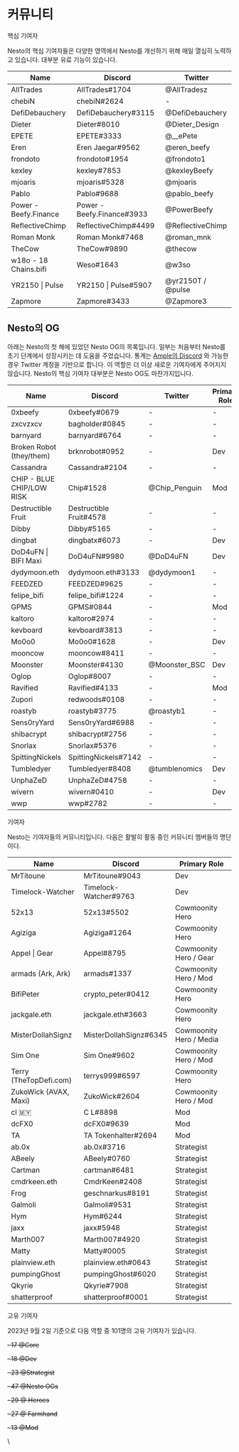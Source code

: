 # 커뮤니티

핵심 기여자

Nesto의 핵심 기여자들은 다양한 영역에서 Nesto를 개선하기 위해 매일 열심히 노력하고 있습니다. 대부분 유료 기능이 있습니다.

| Name                  | Discord                    | Twitter           |
| --------------------- | -------------------------- | ----------------- |
| AllTrades             | AllTrades#1704             | @AllTradesz       |
| chebiN                | chebiN#2624                | -                 |
| DefiDebauchery        | DefiDebauchery#3115        | @DefiDebauchery   |
| Dieter                | Dieter#8010                | @Dieter\_Design   |
| EPETE                 | EPETE#3333                 | @\_\_ePete        |
| Eren                  | Eren Jaegar#9562           | @eren\_beefy      |
| frondoto              | frondoto#1954              | @frondoto1        |
| kexley                | kexley#7853                | @kexleyBeefy      |
| mjoaris               | mjoaris#5328               | @mjoaris          |
| Pablo                 | Pablo#9688                 | @pablo\_beefy     |
| Power - Beefy.Finance | Power - Beefy.Finance#3933 | @PowerBeefy       |
| ReflectiveChimp       | ReflectiveChimp#4499       | @ReflectiveChimp  |
| Roman Monk            | Roman Monk#7468            | @roman\_mnk       |
| TheCow                | TheCow#9890                | @thecow           |
| w18o - 18 Chains.bifi | Weso#1643                  | @w3so             |
| YR2150 \| Pulse       | YR2150 \| Pulse#5907       | @yr2150T / @pulse |
| Zapmore               | Zapmore#3433               | @Zapmore3         |

## Nesto의 OG

아래는 Nesto의 첫 해에 있었던 Nesto OG의 목록입니다. 일부는 처음부터 Nesto를 초기 단계에서 성장시키는 데 도움을 주었습니다. 통계는 [Ample의 Discord](https://discord.gg/yq8wfHd) 와 가능한 경우 Twitter 계정을 기반으로 합니다. 이 역할은 더 이상 새로운 기여자에게 주어지지 않습니다. Nesto의 핵심 기여자 대부분은 Nesto OG도 마찬가지입니다.

| Name                      | Discord                 | Twitter        | Primary Role |
| ------------------------- | ----------------------- | -------------- | ------------ |
| 0xbeefy                   | 0xbeefy#0679            | -              | -            |
| zxcvzxcv                  | bagholder#0845          | -              | -            |
| barnyard                  | barnyard#6764           | -              | -            |
| Broken Robot (they/them)  | brknrobot#0952          | -              | Dev          |
| Cassandra                 | Cassandra#2104          | -              | -            |
| CHIP - BLUE CHIP/LOW RISK | Chip#1528               | @Chip\_Penguin | Mod          |
| Destructible Fruit        | Destructible Fruit#4578 | -              | -            |
| Dibby                     | Dibby#5165              | -              | -            |
| dingbat                   | dingbatx#6073           | -              | Dev          |
| DoD4uFN \| BIFI Maxi      | DoD4uFN#9980            | @DoD4uFN       | Dev          |
| dydymoon.eth              | dydymoon.eth#3133       | @dydymoon1     | -            |
| FEEDZED                   | FEEDZED#9625            | -              | -            |
| felipe\_bifi              | felipe\_bifi#1224       | -              | -            |
| GPMS                      | GPMS#0844               | -              | Mod          |
| kaltoro                   | kaltoro#2974            | -              | -            |
| kevboard                  | kevboard#3813           | -              | -            |
| Mo0o0                     | Mo0o0#1628              | -              | Dev          |
| mooncow                   | mooncow#8411            | -              | -            |
| Moonster                  | Moonster#4130           | @Moonster\_BSC | Dev          |
| Oglop                     | Oglop#8007              | -              | -            |
| Ravified                  | Ravified#4133           | -              | Mod          |
| Zupori                    | redwoods#0108           | -              | -            |
| roastyb                   | roastyb#3775            | @roastyb1      | -            |
| Sens0ryYard               | Sens0ryYard#6988        | -              | -            |
| shibacrypt                | shibacrypt#2756         | -              | -            |
| Snorlax                   | Snorlax#5376            | -              | -            |
| SpittingNickels           | SpittingNickels#7142    | -              | -            |
| Tumbledyer                | Tumbledyer#8408         | @tumblenomics  | Dev          |
| UnphaZeD                  | UnphaZeD#4758           | -              | -            |
| wivern                    | wivern#0410             | -              | Dev          |
| wwp                       | wwp#2782                | -              | -            |

기여자                                                     &#x20;

Nesto는 기여자들의 커뮤니티입니다. 다음은 활발히 활동 중인 커뮤니티 멤버들의 명단이다.

| Name                   | Discord                | Primary Role            |
| ---------------------- | ---------------------- | ----------------------- |
| MrTitoune              | MrTitoune#9043         | Dev                     |
| Timelock-Watcher       | Timelock-Watcher#9763  | Dev                     |
| 52x13                  | 52x13#5502             | Cowmoonity Hero         |
| Agiziga                | Agiziga#1264           | Cowmoonity Hero         |
| Appel \| Gear          | Appel#8795             | Cowmoonity Hero / Gear  |
| armads (Ark, Ark)      | armads#1337            | Cowmoonity Hero / Mod   |
| BifiPeter              | crypto\_peter#0412     | Cowmoonity Hero         |
| jackgale.eth           | jackgale.eth#3663      | Cowmoonity Hero         |
| MisterDollahSignz      | MisterDollahSignz#6345 | Cowmoonity Hero / Media |
| Sim One                | Sim One#9602           | Cowmoonity Hero / Mod   |
| Terry (TheTopDefi.com) | terrys999#6597         | Cowmoonity Hero         |
| ZukoWick (AVAX, Maxi)  | ZukoWick#2604          | Cowmoonity Hero / Mod   |
| cl 🇲🇾                | C L#8898               | Mod                     |
| dcFX0                  | dcFX0#9639             | Mod                     |
| TA                     | TA Tokenhalter#2694    | Mod                     |
| ab.0x                  | ab.0x#3716             | Strategist              |
| ABeely                 | ABeely#0760            | Strategist              |
| Cartman                | cartman#6481           | Strategist              |
| cmdrkeen.eth           | CmdrKeen#2408          | Strategist              |
| Frog                   | geschnarkus#8191       | Strategist              |
| Galmoli                | Galmoli#9531           | Strategist              |
| Hym                    | Hym#6244               | Strategist              |
| jaxx                   | jaxx#5948              | Strategist              |
| Marth007               | Marth007#4920          | Strategist              |
| Matty                  | Matty#0005             | Strategist              |
| plainview.eth          | plainview.eth#0643     | Strategist              |
| pumpingGhost           | pumpingGhost#6020      | Strategist              |
| Qkyrie                 | Qkyrie#7908            | Strategist              |
| shatterproof           | shatterproof#0001      | Strategist              |

고유 기여자

2023년 9월 2일 기준으로 다음 역할 중 101명의 고유 기여자가 있습니다.

~~·  17 @Core~~

~~·  18 @Dev~~

~~·  23 @Strategist~~

~~·  47 @Nesto OGs~~

~~·  29 @ Heroes~~

~~·  27 @ Farmhand~~

~~·  13 @Mod~~

\
